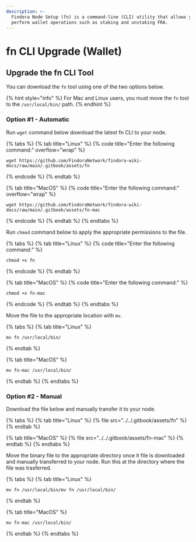 ```yaml
---
description: >-
  Findora Node Setup (fn) is a command-line (CLI) utility that allows you to
  perform wallet operations such as staking and unstaking FRA.
---
```


# fn CLI Upgrade (Wallet)

## Upgrade the fn CLI Tool[​](https://wiki.findora.org/docs/validators/automated-setup#setup-the-fn-cli-tool) <a href="#setup-the-fn-cli-tool" id="setup-the-fn-cli-tool"></a>

You can download the `fn` tool using one of the two options below.

{% hint style="info" %}
For Mac and Linux users, you must move the `fn` tool to the `/usr/local/bin/` path.
{% endhint %}

### Option #1 - Automatic

Run `wget` command below download the latest fn CLI to your node.

{% tabs %}
{% tab title="Linux" %}
{% code title="Enter the following command:" overflow="wrap" %}
```
wget https://github.com/FindoraNetwork/findora-wiki-docs/raw/main/.gitbook/assets/fn
```
{% endcode %}
{% endtab %}

{% tab title="MacOS" %}
{% code title="Enter the following command:" overflow="wrap" %}
```
wget https://github.com/FindoraNetwork/findora-wiki-docs/raw/main/.gitbook/assets/fn-mac
```
{% endcode %}
{% endtab %}
{% endtabs %}

Run `chmod` command below to apply the appropriate permissions to the file.

{% tabs %}
{% tab title="Linux" %}
{% code title="Enter the following command:" %}
```
chmod +x fn
```
{% endcode %}
{% endtab %}

{% tab title="MacOS" %}
{% code title="Enter the following command:" %}
```
chmod +x fn-mac
```
{% endcode %}
{% endtab %}
{% endtabs %}

Move the file to the appropriate location with `mv`.

{% tabs %}
{% tab title="Linux" %}
```
mv fn /usr/local/bin/
```
{% endtab %}

{% tab title="MacOS" %}
```
mv fn-mac /usr/local/bin/
```
{% endtab %}
{% endtabs %}

### Option #2 - Manual

Download the file below and manually transfer it to your node.

{% tabs %}
{% tab title="Linux" %}
{% file src="../../.gitbook/assets/fn" %}
{% endtab %}

{% tab title="MacOS" %}
{% file src="../../.gitbook/assets/fn-mac" %}
{% endtab %}
{% endtabs %}

Move the binary file to the appropriate directory once it file is downloaded and manually transferred to your node. Run this at the directory where the file was trasferred.

{% tabs %}
{% tab title="Linux" %}
```
mv fn /usr/local/bin/mv fn /usr/local/bin/
```
{% endtab %}

{% tab title="MacOS" %}
```
mv fn-mac /usr/local/bin/
```
{% endtab %}
{% endtabs %}
